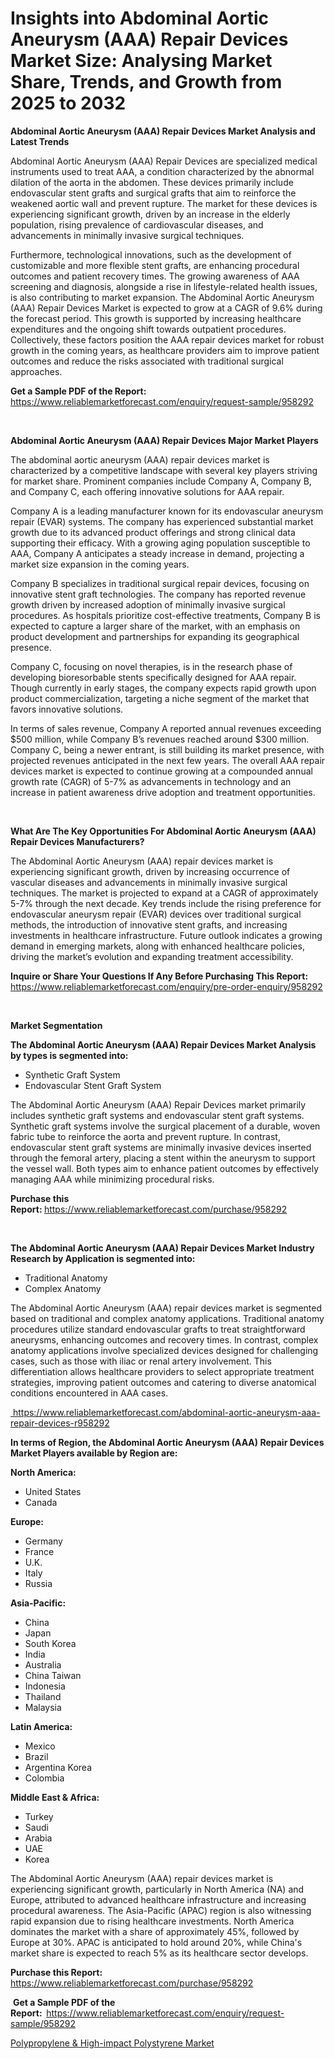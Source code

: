 <p><h1>Insights into Abdominal Aortic Aneurysm (AAA) Repair Devices Market Size: Analysing Market Share, Trends, and Growth from 2025 to 2032</h1></p><p><strong>Abdominal Aortic Aneurysm (AAA) Repair Devices Market Analysis and Latest Trends</strong></p>
<p><p>Abdominal Aortic Aneurysm (AAA) Repair Devices are specialized medical instruments used to treat AAA, a condition characterized by the abnormal dilation of the aorta in the abdomen. These devices primarily include endovascular stent grafts and surgical grafts that aim to reinforce the weakened aortic wall and prevent rupture. The market for these devices is experiencing significant growth, driven by an increase in the elderly population, rising prevalence of cardiovascular diseases, and advancements in minimally invasive surgical techniques.</p><p>Furthermore, technological innovations, such as the development of customizable and more flexible stent grafts, are enhancing procedural outcomes and patient recovery times. The growing awareness of AAA screening and diagnosis, alongside a rise in lifestyle-related health issues, is also contributing to market expansion. The Abdominal Aortic Aneurysm (AAA) Repair Devices Market is expected to grow at a CAGR of 9.6% during the forecast period. This growth is supported by increasing healthcare expenditures and the ongoing shift towards outpatient procedures. Collectively, these factors position the AAA repair devices market for robust growth in the coming years, as healthcare providers aim to improve patient outcomes and reduce the risks associated with traditional surgical approaches.</p></p>
<p><strong>Get a Sample PDF of the Report:&nbsp;</strong> <a href="https://www.reliablemarketforecast.com/enquiry/request-sample/958292?utm_campaign=2950&utm_medium=2&utm_source=Github&utm_content=ia&utm_term=21032025&utm_id=abdominal-aortic-aneurysm-aaa-repair-devices">https://www.reliablemarketforecast.com/enquiry/request-sample/958292</a></p>
<p>&nbsp;</p>
<p><strong>Abdominal Aortic Aneurysm (AAA) Repair Devices Major Market Players</strong></p>
<p><p>The abdominal aortic aneurysm (AAA) repair devices market is characterized by a competitive landscape with several key players striving for market share. Prominent companies include Company A, Company B, and Company C, each offering innovative solutions for AAA repair.</p><p>Company A is a leading manufacturer known for its endovascular aneurysm repair (EVAR) systems. The company has experienced substantial market growth due to its advanced product offerings and strong clinical data supporting their efficacy. With a growing aging population susceptible to AAA, Company A anticipates a steady increase in demand, projecting a market size expansion in the coming years.</p><p>Company B specializes in traditional surgical repair devices, focusing on innovative stent graft technologies. The company has reported revenue growth driven by increased adoption of minimally invasive surgical procedures. As hospitals prioritize cost-effective treatments, Company B is expected to capture a larger share of the market, with an emphasis on product development and partnerships for expanding its geographical presence.</p><p>Company C, focusing on novel therapies, is in the research phase of developing bioresorbable stents specifically designed for AAA repair. Though currently in early stages, the company expects rapid growth upon product commercialization, targeting a niche segment of the market that favors innovative solutions.</p><p>In terms of sales revenue, Company A reported annual revenues exceeding $500 million, while Company B’s revenues reached around $300 million. Company C, being a newer entrant, is still building its market presence, with projected revenues anticipated in the next few years. The overall AAA repair devices market is expected to continue growing at a compounded annual growth rate (CAGR) of 5-7% as advancements in technology and an increase in patient awareness drive adoption and treatment opportunities.</p></p>
<p>&nbsp;</p>
<p><strong>What Are The Key Opportunities For Abdominal Aortic Aneurysm (AAA) Repair Devices Manufacturers?</strong></p>
<p><p>The Abdominal Aortic Aneurysm (AAA) repair devices market is experiencing significant growth, driven by increasing occurrence of vascular diseases and advancements in minimally invasive surgical techniques. The market is projected to expand at a CAGR of approximately 5-7% through the next decade. Key trends include the rising preference for endovascular aneurysm repair (EVAR) devices over traditional surgical methods, the introduction of innovative stent grafts, and increasing investments in healthcare infrastructure. Future outlook indicates a growing demand in emerging markets, along with enhanced healthcare policies, driving the market’s evolution and expanding treatment accessibility.</p></p>
<p><strong>Inquire or Share Your Questions If Any Before Purchasing This Report:</strong> <a href="https://www.reliablemarketforecast.com/enquiry/pre-order-enquiry/958292?utm_campaign=2950&utm_medium=2&utm_source=Github&utm_content=ia&utm_term=21032025&utm_id=abdominal-aortic-aneurysm-aaa-repair-devices">https://www.reliablemarketforecast.com/enquiry/pre-order-enquiry/958292</a></p>
<p>&nbsp;</p>
<p><strong>Market Segmentation</strong></p>
<p><strong>The Abdominal Aortic Aneurysm (AAA) Repair Devices Market Analysis by types is segmented into:</strong></p>
<p><ul><li>Synthetic Graft System</li><li>Endovascular Stent Graft System</li></ul></p>
<p><p>The Abdominal Aortic Aneurysm (AAA) Repair Devices market primarily includes synthetic graft systems and endovascular stent graft systems. Synthetic graft systems involve the surgical placement of a durable, woven fabric tube to reinforce the aorta and prevent rupture. In contrast, endovascular stent graft systems are minimally invasive devices inserted through the femoral artery, placing a stent within the aneurysm to support the vessel wall. Both types aim to enhance patient outcomes by effectively managing AAA while minimizing procedural risks.</p></p>
<p><strong>Purchase this Report:&nbsp;</strong><a href="https://www.reliablemarketforecast.com/purchase/958292?utm_campaign=2950&utm_medium=2&utm_source=Github&utm_content=ia&utm_term=21032025&utm_id=abdominal-aortic-aneurysm-aaa-repair-devices">https://www.reliablemarketforecast.com/purchase/958292</a></p>
<p>&nbsp;</p>
<p><strong>The Abdominal Aortic Aneurysm (AAA) Repair Devices Market Industry Research by Application is segmented into:</strong></p>
<p><ul><li>Traditional Anatomy</li><li>Complex Anatomy</li></ul></p>
<p><p>The Abdominal Aortic Aneurysm (AAA) repair devices market is segmented based on traditional and complex anatomy applications. Traditional anatomy procedures utilize standard endovascular grafts to treat straightforward aneurysms, enhancing outcomes and recovery times. In contrast, complex anatomy applications involve specialized devices designed for challenging cases, such as those with iliac or renal artery involvement. This differentiation allows healthcare providers to select appropriate treatment strategies, improving patient outcomes and catering to diverse anatomical conditions encountered in AAA cases.</p></p>
<p><a href="https://www.reliablemarketforecast.com/abdominal-aortic-aneurysm-aaa-repair-devices-r958292?utm_campaign=2950&utm_medium=2&utm_source=Github&utm_content=ia&utm_term=21032025&utm_id=abdominal-aortic-aneurysm-aaa-repair-devices">&nbsp;https://www.reliablemarketforecast.com/abdominal-aortic-aneurysm-aaa-repair-devices-r958292</a></p>
<p><strong>In terms of Region, the Abdominal Aortic Aneurysm (AAA) Repair Devices Market Players available by Region are:</strong></p>
<p>
    <p> <strong> North America: </strong>
        <ul>
            <li>United States</li>
            <li>Canada</li>
        </ul>
        </p> 
    <p> <strong> Europe: </strong>
        <ul>
            <li>Germany</li>
            <li>France</li>
            <li>U.K.</li>
            <li>Italy</li>
            <li>Russia</li>
        </ul>
        </p> 
    <p> <strong> Asia-Pacific: </strong>
        <ul>
            <li>China</li>
            <li>Japan</li>
            <li>South Korea</li>
            <li>India</li>
            <li>Australia</li>
            <li>China Taiwan</li>
            <li>Indonesia</li>
            <li>Thailand</li>
            <li>Malaysia</li>
        </ul>
        </p> 
    <p> <strong> Latin America: </strong>
        <ul>
            <li>Mexico</li>
            <li>Brazil</li>
            <li>Argentina Korea</li>
            <li>Colombia</li>
        </ul>
        </p> 
    <p> <strong> Middle East & Africa: </strong>
        <ul>
            <li>Turkey</li>
            <li>Saudi</li>
            <li>Arabia</li>
            <li>UAE</li>
            <li>Korea</li>
        </ul>
    </p>
    </p>
<p><p>The Abdominal Aortic Aneurysm (AAA) repair devices market is experiencing significant growth, particularly in North America (NA) and Europe, attributed to advanced healthcare infrastructure and increasing procedural awareness. The Asia-Pacific (APAC) region is also witnessing rapid expansion due to rising healthcare investments. North America dominates the market with a share of approximately 45%, followed by Europe at 30%. APAC is anticipated to hold around 20%, while China's market share is expected to reach 5% as its healthcare sector develops.</p></p>
<p><strong>Purchase this Report: </strong><a href="https://www.reliablemarketforecast.com/purchase/958292?utm_campaign=2950&utm_medium=2&utm_source=Github&utm_content=ia&utm_term=21032025&utm_id=abdominal-aortic-aneurysm-aaa-repair-devices">https://www.reliablemarketforecast.com/purchase/958292</a></p>
<p>&nbsp;<strong>Get a Sample PDF of the Report:&nbsp;&nbsp;</strong><a href="https://www.reliablemarketforecast.com/enquiry/request-sample/958292?utm_campaign=2950&utm_medium=2&utm_source=Github&utm_content=ia&utm_term=21032025&utm_id=abdominal-aortic-aneurysm-aaa-repair-devices">https://www.reliablemarketforecast.com/enquiry/request-sample/958292</a></p>
<p><strong></strong></p>
<p><p><a href="https://github.com/gullattedenna/Market-Research-Report-List-1/blob/main/polypropylene-high-impact-polystyrene-market.md?utm_campaign=2950&utm_medium=2&utm_source=Github&utm_content=ia&utm_term=21032025&utm_id=abdominal-aortic-aneurysm-aaa-repair-devices">Polypropylene & High-impact Polystyrene Market</a></p></p>